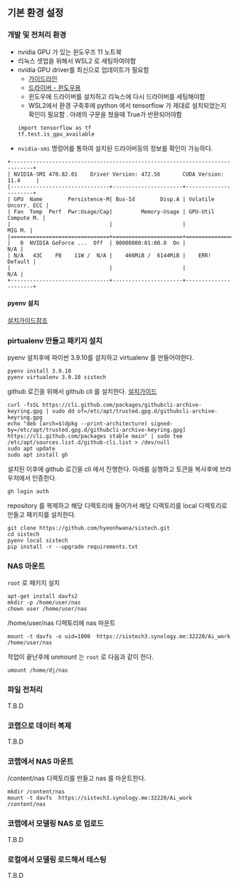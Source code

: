 
## 기본 환경 설정
### 개발 및 전처리 환경
- nvidia GPU 가 있는 윈도우즈 11 노트북
- 리눅스 셋업을 위해서 WSL2 로 세팅하여야함
- nvidia GPU driver를 최신으로 업데이트가 필요함
  - [가이드라인](https://docs.nvidia.com/cuda/wsl-user-guide/index.html)
  - [드라이버 - 윈도우용](https://developer.nvidia.com/cuda/wsl)
  - 윈도우에 드라이버를 설치하고 리눅스에 다시 드라이버를 세팅해야함
  - WSL2에서 환경 구축후에 python 에서 tensorflow 가 제대로 설치되었는지 확인이 필요함 . 아래의 구문을 쳤을때 True가 반환되어야함
  ```
  import tensorflow as tf
  tf.test.is_gpu_available
  ```
- `nvidia-smi` 명렁어를 통하여 설치된 드라이버등의 정보를 확인이 가능하다.
```
+-----------------------------------------------------------------------------+
| NVIDIA-SMI 470.82.01    Driver Version: 472.56       CUDA Version: 11.4     |
|-------------------------------+----------------------+----------------------+
| GPU  Name        Persistence-M| Bus-Id        Disp.A | Volatile Uncorr. ECC |
| Fan  Temp  Perf  Pwr:Usage/Cap|         Memory-Usage | GPU-Util  Compute M. |
|                               |                      |               MIG M. |
|===============================+======================+======================|
|   0  NVIDIA GeForce ...  Off  | 00000000:01:00.0  On |                  N/A |
| N/A   43C    P8    11W /  N/A |    466MiB /  6144MiB |    ERR!      Default |
|                               |                      |                  N/A |
+-------------------------------+----------------------+----------------------+
```

#### pyenv 설치

[설치가이드참조](https://jinmay.github.io/2019/03/16/linux/ubuntu-install-pyenv-1/)

### pirtualenv 만들고 패키지 설치
pyenv 설치후에 파이썬 3.9.10를 설치하고 virtualenv 를 만들어야한다.

```
pyenv install 3.9.10
pyenv virtualenv 3.9.10 sistech
```

github 로긴을 위해서 github cli 를 설치한다.
[설치가이드](https://github.com/cli/cli/blob/trunk/docs/install_linux.md#debian-ubuntu-linux-raspberry-pi-os-apt)

```
curl -fsSL https://cli.github.com/packages/githubcli-archive-keyring.gpg | sudo dd of=/etc/apt/trusted.gpg.d/githubcli-archive-keyring.gpg
echo "deb [arch=$(dpkg --print-architecture) signed-by=/etc/apt/trusted.gpg.d/githubcli-archive-keyring.gpg] https://cli.github.com/packages stable main" | sudo tee /etc/apt/sources.list.d/github-cli.list > /dev/null
sudo apt update
sudo apt install gh
```

설치된 이후에 github 로긴을 cli 에서 진행한다. 아래를 실행하고 토큰을 복사후에 브라우저에서 인증한다.

```
gh login auth
```


repository 를 복제하고 해당 디렉토리에 들어가서 해당 디렉토리를 local 디렉토리로 만들고 패키지를 설치한다.
```
git clone https://github.com/hyeonhwana/sistech.git
cd sistech
pyenv local sistech
pip install -r --upgrade requirements.txt
```
### NAS 마운트
`root` 로 패키지 설치

```
apt-get install davfs2
mkdir -p /home/user/nas
chown user /home/user/nas
```

/home/user/nas 디렉토리에 nas 마운트 


```
mount -t davfs -o uid=1000  https://sistech3.synology.me:32220/Ai_work /home/user/nas

```

작업이 끝난후에 unmount 는 `root` 로 다음과 같이 한다.
```
umount /home/dj/nas
```


### 파일 전처리

T.B.D

### 코랩으로 데이터 복제

T.B.D


### 코랩에서 NAS 마운트
/content/nas 디렉토리를 만들고 nas 를 마운트한다.

```
mkdir /content/nas 
mount -t davfs  https://sistech3.synology.me:32220/Ai_work /content/nas 
```


### 코랩에서 모델링 NAS 로 업로드

T.B.D


### 로컬에서 모델링 로드해서 테스팅


T.B.D

